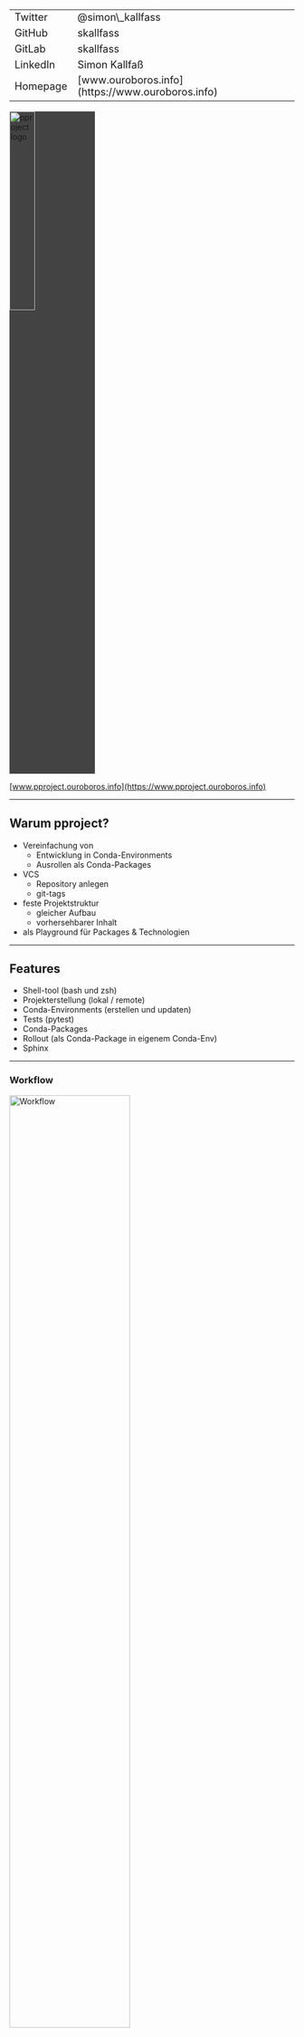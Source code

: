 <table style="text-align: left; font-size: 18px">
    <tr>
        <td>Twitter</td>
        <td>@simon\_kallfass</td>
    </tr>
    <tr>
        <td>GitHub</td>
        <td>skallfass</td>
    </tr>
    <tr>
        <td>GitLab</td>
        <td>skallfass</td>
    </tr>
    <tr>
        <td>LinkedIn</td>
        <td>Simon Kallfaß</td>
    </tr>
    <tr>
        <td>Homepage</td>
        <td>[www.ouroboros.info](https://www.ouroboros.info)</td>
    </tr>
</table>

<img src="https://pproject.ouroboros.info/_images/pproject.svg" alt="pproject logo" width="30%" height="30%" z-index=-5 style="background-color: #434344;">

[www.pproject.ouroboros.info](https://www.pproject.ouroboros.info)

---
## Warum pproject?
* Vereinfachung von
    * Entwicklung in Conda-Environments
    * Ausrollen als Conda-Packages
* VCS
    * Repository anlegen
    * git-tags
* feste Projektstruktur
    * gleicher Aufbau
    * vorhersehbarer Inhalt
* als Playground für Packages & Technologien

---
## Features
* Shell-tool (bash und zsh)
* Projekterstellung (lokal / remote)
* Conda-Environments (erstellen und updaten)
* Tests (pytest)
* Conda-Packages
* Rollout (als Conda-Package in eigenem Conda-Env)
* Sphinx

---
### Workflow
<img src="https://www.pproject.ouroboros.info/_images/pproject_workflow_new.svg" alt="Workflow" width="65%" height="65%">

---
## Resultierende Projektstruktur
```
├── conda-build
│       ├── meta.yaml
│       └── hash.md5
├── company
│       ├── init__.py
│       └── namespace
│           ├── init__.py
│           └── project
│               ├── your_code.py
│               └── __init__.py
├── .git
├── README.md
├── setup.py
└── tests
```

---
## autoenv und autoupdate
autoenv aktivieren
```bash
pproject autoenv_toggle
```
autoupdate aktivieren
```bash
pproject autoupdate_toggle
```
auto-commands ausführen
```bash
pproject autoenv
```

---
## Erstellen und Entwickeln
Projekt erstellen
```bash
pproject create [--remote] NAMESPACE -n PROJECT [-p {2.7, 3.6}]
```
Update des Conda-Environment
```bash
pproject update
```
Testen
```bash
pproject test
```

---
## Info und Build
Überblick
```bash
pproject info {project, general}
```
Neuer Versionstag
```bash
pproject version -m "MESSAGE" {major, minor, patch}
```
Conda-Package erstellen
```bash
pproject build [--publish]
```

---
## Ausrollen und Dokumentation
Ausrollen auf Host
```bash
pproject release -d USER@HOST [-e ENVIRONMENT_NAME]
```
Erstellen der Sphinx-Dokumentation
```bash
pproject sphinx
```

---
## Example: pproject create

[![Example](https://asciinema.org/a/6IOIgrb6mFjNPKggsAHEbQRNH.png)](https://asciinema.org/a/6IOIgrb6mFjNPKggsAHEbQRNH)

---
## Example: pproject test/version

[![Example](https://asciinema.org/a/ZLFmODNFCwMNCfqo1QHGapjec.png)](https://asciinema.org/a/ZLFmODNFCwMNCfqo1QHGapjec)

---
## Roadmap
* flexiblere Namespaces (Plugin-System?)
* CI-Skeletons
* Neuer Befehl: "containerize/dockerize/..."
* eventuell Bitbucket-support
* fish-support

---
## Contributors welcome!
<table style="text-align: left; font-size: 18px">
    <tr>
        <td>Homepage</td>
        <td>https://www.pproject.ouroboros.info</td>
    </tr>
    <tr>
        <td>GitHub</td>
        <td>skallfass/ouroboros-tools-pproject</td>
    </tr>
    <tr>
        <td>GitLab</td>
        <td>ouroboros-tools/pproject</td>
    </tr>
</table>
